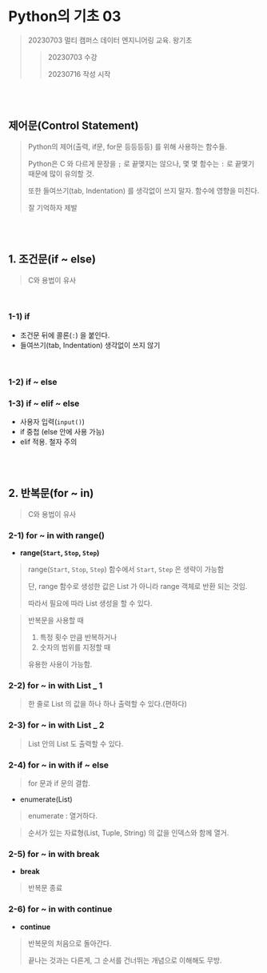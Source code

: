 # Python의 기초 03

> 20230703 멀티 캠퍼스 데이터 엔지니어링 교육. 왕기초
>
> > 20230703 수강
> >
> > 20230716 작성 시작

<br>
<br>

## 제어문(Control Statement)

> Python의 제어(출력, if문, for문 등등등등) 를 위해 사용하는 함수들.
>
> Python은 C 와 다르게 문장을 `;` 로 끝맺지는 않으나, 몇 몇 함수는 `:` 로 끝맺기 때문에 많이 유의할 것.
>
> 또한 들여쓰기(tab, Indentation) 를 생각없이 쓰지 말자. 함수에 영향을 미친다.
>
> 잘 기억하자 제발

<br>
<br>

## 1. 조건문(if ~ else)

> C와 용법이 유사

<br>

### 1-1) if

- 조건문 뒤에 콜론(`:`) 을 붙인다.
- 들여쓰기(tab, Indentation) 생각없이 쓰지 않기

<br>

### 1-2) if ~ else

### 1-3) if ~ elif ~ else

- 사용자 입력(`input()`)
- if 중첩 (else 안에 사용 가능)
- elif 적용. 철자 주의

<br>
<br>

## 2. 반복문(for ~ in)

> C와 용법이 유사

### 2-1) for ~ in with range()

- **range(`Start`, `Stop`, `Step`)**

> range(`Start`, `Stop`, `Step`) 함수에서 `Start`, `Step` 은 생략이 가능함
>
> 단, range 함수로 생성한 값은 List 가 아니라 range 객체로 반환 되는 것임.
>
> 따라서 필요에 따라 List 생성을 할 수 있다.

> 반복문을 사용할 때 
>
> 1. 특정 횟수 만큼 반복하거나
> 2. 숫자의 범위를 지정할 때
>
> 유용한 사용이 가능함.

### 2-2) for ~ in with List _ 1

> 한 줄로 List 의 값을 하나 하나 출력할 수 있다.(편하다)

### 2-3) for ~ in with List _ 2

> List 안의 List 도 출력할 수 있다.

### 2-4) for ~ in with if ~ else

> for 문과 if 문의 결합.



- enumerate(List)

> enumerate : 열거하다.

> 순서가 있는 자료형(List, Tuple, String) 의 값을 인덱스와 함께 열거.



### 2-5) for ~ in with break

- **break** 

> 반복문 종료



### 2-6) for ~ in with continue

- **continue**

> 반복문의 처음으로 돌아간다.
>
> 끝나는 것과는 다른게, 그 순서를 건너뛰는 개념으로 이해해도 무방.
